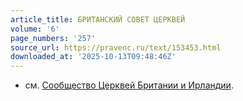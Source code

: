 ```yaml
---
article_title: БРИТАНСКИЙ СОВЕТ ЦЕРКВЕЙ
volume: '6'
page_numbers: '257'
source_url: https://pravenc.ru/text/153453.html
downloaded_at: '2025-10-13T09:48:46Z'
---
```


- см. [Сообщество Церквей Британии и Ирландии](<https://pravenc.ru/text/Сообщество Церквей Британии и Ирландии.html>).
